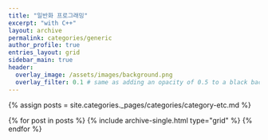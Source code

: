 ```yaml
---
title: "일반화 프로그래밍"
excerpt: "with C++"
layout: archive
permalink: categories/generic
author_profile: true
entries_layout: grid
sidebar_main: true
header:
  overlay_image: /assets/images/background.png
  overlay_filter: 0.1 # same as adding an opacity of 0.5 to a black background
---
```


{% assign posts = site.categories._pages/categories/category-etc.md %}

<div class="grid__wrapper">
{% for post in posts %} {% include archive-single.html type="grid"
  %} {% endfor %}
</div>
